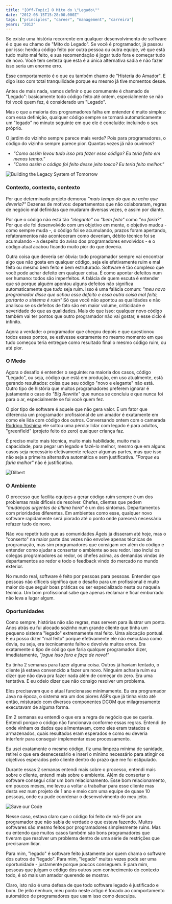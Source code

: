 ```yaml
---
title: "[Off-Topic] O Mito do \"Legado\""
date: "2012-08-15T15:28:00.000Z"
tags: ["principles", "career", "management", "carreira"]
years: "2012"
---
```


<p></p>
<p>Se existe uma história recorrente em qualquer desenvolvimento de software é o que eu chamo de "Mito do Legado". Se você é programador, já passou por isso: herdou código feito por outra pessoa ou outra equipe, vê que está tudo muito mal feito, e sua recomendação é jogar tudo fora e começar tudo de novo. Você tem certeza que esta é a única alternativa sadia e não fazer isso seria um enorme erro.</p>
<p>Esse comportamento é o que eu também chamo de "Histeria do Amador". E digo isso com total tranquilidade porque eu mesmo já tive momentos desse.</p>
<p>Antes de mais nada, vamos definir o que comumente é chamado de "Legado": basicamente todo código feito até ontem, especialmente se não foi você quem fez, é considerado um "Legado".</p>
<p>Mas o que a maioria dos programadores falha em entender é muito simples: com essa definição, qualquer código sempre se tornará automaticamente um "legado" no minuto seguinte em que ele é concluído: incluindo o seu próprio.</p>
<p>O jardim do vizinho sempre parece mais verde? Pois para programadores, o código do vizinho sempre parece pior. Quantas vezes já não ouvimos?</p>
<ul>
  <li><em>"Como assim levou tudo isso pra fazer esse código? Eu teria feito em menos tempo."</em></li>
  <li><em>"Como assim o código foi feito desse jeito tosco? Eu teria feito melhor."</em></li>
</ul>
<p><img src="http://s3.amazonaws.com/akitaonrails/assets/image_asset/image/19/BuildingLegacy.png" srcset="http://s3.amazonaws.com/akitaonrails/assets/image_asset/image/19/BuildingLegacy.png 2x" alt="Building the Legacy System of Tomorrow"></p>
<p></p>
<p></p>
<h3>Contexto, contexto, contexto</h3>
<p>Por que determinado projeto demorou <em>"mais tempo do que eu acho que deveria?"</em> Dezenas de motivos: departamentos que não colaboraram, regras de negócio mal definidas que mudaram diversas vezes, e assim por diante.</p>
<p>Por que o código não está tão <em>"elegante"</em> ou <em>"bem feito"</em> como <em>"eu faria?"</em> Por que ele foi desenvolvido com um objetivo em mente, o objetivo mudou - como sempre muda -, o código foi se acumulando, prazos foram apertando, refatoramentos não aconteceram como deveriam, débito técnico foi se acumulando - a despeito do aviso dos programadores envolvidos - e o código atual acabou ficando muito pior do que deveria.</p>
<p>Outra coisa que deveria ser óbvia: todo programador sempre vai encontrar algo que não gosta em qualquer código, seja ele efetivamente ruim e mal feito ou mesmo bem feito e bem estruturado. Software é tão complexo que você pode achar defeito em qualquer coisa. É como apontar defeitos num ser humano: todos são imperfeitos. A falácia de quem escuta é entender que só porque alguém apontou alguns defeitos não significa automaticamente que <em>tudo</em> seja ruim. Isso é uma falácia comum: <em>"meu novo programador disse que achou esse defeito e essa outra coisa mal feita, portanto o sistema é ruim"</em> Só que você não apontou as qualidades e não analisou se os defeitos de fato são em maior volume, criticidade e severidade do que as qualidades. Mais do que isso: qualquer novo código também vai ter pontos que outro programador não vai gostar, e esse ciclo é infinito.</p>
<p>Agora a verdade: o programador que chegou depois e que questionou todos esses pontos, se estivesse exatamente no mesmo momento em que tudo começou teria entregue como resultado final o mesmo código ruim, ou até pior.</p>
<h3>O Medo</h3>
<p>Agora o desafio é entender o seguinte: na maioria dos casos, código "Legado", ou seja, código que está em produção, em uso atualmente, está gerando resultados: coisa que seu código "novo e elegante" não está. Outro tipo de história que muitos programadores preferem ignorar é justamente o caso do <em>"Big Rewrite"</em> que nunca se concluiu e que nunca foi para o ar, especialmente se foi você quem fez.</p>
<p>O pior tipo de software é aquele que não gera valor. E um fator que diferencia um programador profissional de um amador é exatamente em como ele lida com código dos outros. Conversando ontem com o camarada <a href="https://blog.aspercom.com.br">Rodrigo Yoshima</a> ele soltou uma pérola: lidar com legado é para adultos, "greenfield" (projeto feito do zero) qualquer criança faz.</p>
<p>É preciso muito mais técnica, muito mais habilidade, muito mais capacidade, para pegar um legado e fazê-lo melhor, mesmo que em alguns casos seja necessário efetivamente refazer algumas partes, mas que isso não seja a primeira alternativa automática e sem justificativa. <em>"Porque eu faria melhor"</em> não é justificativa.</p>
<p><img src="https://s3.amazonaws.com/akitaonrails/assets/image_asset/image/18/2006-12-08.gif" srcset="https://s3.amazonaws.com/akitaonrails/assets/image_asset/image/18/2006-12-08.gif 2x" alt="Dilbert"></p>
<h3>O Ambiente</h3>
<p>O processo que facilita equipes a gerar código ruim sempre é um dos problemas mais difíceis de resolver. Chefes, clientes que pedem <em>"mudanças urgentes de última hora"</em> é um dos sintomas. Departamentos com prioridades diferentes. Em ambientes como esse, qualquer novo software rapidamente será piorado até o ponto onde parecerá necessário refazer tudo de novo.</p>
<p>Não vou repetir tudo que as comunidades Ágeis já disseram até hoje, mas o "conserto" na maior parte das vezes não envolve apenas técnicas de programação, mas sim programadores que consigam ver além do código e entender como ajudar a consertar o ambiente ao seu redor. Isso inclui os colegas programadores ao redor, os chefes acima, as demandas vindas de departamentos ao redor e todo o feedback vindo do mercado no mundo exterior.</p>
<p>No mundo real, software é feito por pessoas para pessoas. Entender que pessoas não díficeis significa que o desafio para um profissional é muito maior do que seguir boas práticas ou ser especializado nesta ou naquela técnica. Um bom profissional sabe que apenas reclamar e ficar emburrado não leva a lugar algum.</p>
<h3>Oportunidades</h3>
<p>Como sempre, histórias não são regras, mas servem para ilustrar um ponto. Anos atrás eu fui alocado sozinho num grande cliente que tinha um pequeno sistema "legado" extremamente mal feito. Uma alocação pontual. E eu posso dizer "mal feito" porque efetivamente ele não executava como devia, ou seja, era tecnicamente falho e devolvia muitos erros. Era exatamente o tipo de código que faria qualquer programador dizer, imediatamente, <em>"jogue isso fora e faça de novo!"</em></p>
<p>Eu tinha 2 semanas para fazer alguma coisa. Outros já haviam tentado, o cliente já estava convencido a fazer um novo. Ninguém acharia ruim eu dizer que não dava pra fazer nada além de começar do zero. Era uma tentativa. E eu odeio dizer que não consigo resolver um problema.</p>
<p>Eles precisavam que o atual funcionasse minimamente. Eu era programador Java na época, o sistema era um dos piores ASPs que já tinha visto até então, misturado com diversos componentes DCOM que milagrosamente executavam de alguma forma.</p>
<p>Em 2 semanas eu entendi o que era a regra de negócio que se queria. Entendi porque o código não funcionava conforme essas regras. Entendi de onde vinham os dados que alimentavam, como eles eram tratados e armazenados, quais resultados eram esperados e como eu deveria interferir para conseguir implementar esse processamento.</p>
<p>Eu usei exatamente o mesmo código, fiz uma limpeza mínima de sanidade, retirei o que era desnecessário e inseri o mínimo necessário para atingir os objetivos esperados pelo cliente dentro do prazo que me foi estipulado.</p>
<p>Durante essas 2 semanas entendi mais sobre o processo, entendi mais sobre o cliente, entendi mais sobre o ambiente. Além de consertar o software consegui criar um bom relacionamento. Esse bom relacionamento, em poucos meses, me levou a voltar a trabalhar para esse cliente mas desta vez num projeto de 1 ano e meio com uma equipe de quase 10 pessoas, onde eu pude coordenar o desenvolvimento do meu jeito.</p>
<p><img src="https://s3.amazonaws.com/akitaonrails/assets/image_asset/image/20/big_url.jpeg" srcset="https://s3.amazonaws.com/akitaonrails/assets/image_asset/image/20/url.jpeg 2x" alt="Save our Code"></p>
<p>Nesse caso, estava claro que o código foi feito de má-fé por um programador que não sabia de verdade o que estava fazendo. Muitos softwares são mesmo feitos por programadores simplesmente ruins. Mas eu entendo que muitos casos também são bons programadores que tiveram que resolver um problema dentro de uma série de restrições que precisaram lidar.</p>
<p>Para mim, "legado" é software feito justamente por quem chama o software dos outros de "legado". Para mim, "legado" muitas vezes pode ser uma oportunidade - justamente porque poucos conseguem. E para mim, pessoas que julgam o código dos outros sem conhecimento do contexto todo, é só mais um amador querendo se mostrar.</p>
<p>Claro, isto não é uma defesa de que todo software legado é justificado e bom. De jeito nenhum, meu ponto neste artigo é focado ao comportamento automático de programadores que usam isso como desculpa.</p>
<p></p>